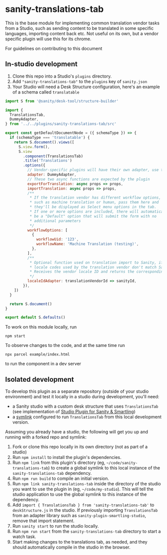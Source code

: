# sanity-translations-tab

This is the base module for implementing common translation vendor tasks from a Studio, such as sending content to be translated in some specific languages, importing content back etc. Not useful on its own, but a vendor specific plugin will use this for its chrome.

For guidelines on contributing to this document

## In-studio development

1. Clone this repo into a Studio's `plugins` directory.
2. Add `"sanity-translations-tab"` to the `plugins` key of `sanity.json`
3. Your Studio will need a Desk Structure configuration, here's an example of a schema called `translatable`

```js
import S from '@sanity/desk-tool/structure-builder'

import {
  TranslationsTab,
  DummyAdapter,
} from '../../plugins/sanity-translations-tab/src'

export const getDefaultDocumentNode = ({ schemaType }) => {
  if (schemaType === 'translatable') {
    return S.document().views([
      S.view.form(),
      S.view
        .component(TranslationsTab)
        .title('Translations')
        .options({
          // Vendor-specific plugins will have their own adapter, use this for dev
          adapter: DummyAdapter,
          // These two async functions are expected by the plugin
          exportForTranslation: async props => props,
          importTranslation: async props => props,
          /**
           * If the translation vendor has different workflow options,
           * such as machine translation or human, pass them here and
           * they'll be displayed as Select menu options in the tab.
           * If one or more options are included, there will automatically
           * be a "Default" option that will submit the form with no
           * additional parameters
           */
          workflowOptions: [
            {
              workflowUid: '123',
              workflowName: 'Machine Translation (testing)',
            },
          ],
          /**
           * Optional function used on translation import to Sanity, if the
           * locale codes used by the translation vendor don't match Sanity's.
           * Receives the vendor locale ID and returns the corresponding Sanity id.
           */
          localeIdAdapter: translationVendorId => sanityId,
        }),
    ])
  }

  return S.document()
}

export default S.defaults()
```

To work on this module locally, run

```
npm start
```

To observe changes to the code, and at the same time run

```
npx parcel example/index.html
```

to run the component in a dev server

## Isolated development

To develop this plugin as a separate repository (outside of your studio environment) and test it locally in a studio during development, you'll need:

- a Sanity studio with a custom desk structure that uses `TranslationsTab` (see implementation of [Studio Plugin for Sanity & Smartling](https://github.com/sanity-io/sanity-plugin-studio-smartling))
- a [symlink](https://medium.com/dailyjs/how-to-use-npm-link-7375b6219557) configured to run `TranslationsTab` from this local development version.

Assuming you already have a studio, the following will get you up and running with a forked repo and symlink:

1. Fork or clone this repo locally in its own directory (not as part of a studio)
2. Run `npm install` to install the plugin's dependencies.
3. Run `npm link` from this plugin's directory (eg, `~/code/sanity-translations-tab`) to create a global symlink to this local instance of the `sanity-translations-tab` dependency.
4. Run `npm run build` to compile an initial version.
5. Run `npm link sanity-translations-tab` inside the directory of the studio you want to use the plugin in (eg, `~/code/my-studio`). This will tell the studio application to use the global symlink to this instance of the dependency.
6. Add `import { TranslationsTab } from 'sanity-translations-tab'` to `deskStructure.js` in the studio. If previously importing `TranslationsTab` from an adapter library such as `sanity-plugin-smartling-studio`, remove that import statement.
7. Run `sanity start` to run the studio locally.
8. Run `npm run start` from the `sanity-translations-tab` directory to start a watch task.
9. Start making changes to the translations tab, as needed, and they should automatically compile in the studio in the browser.
